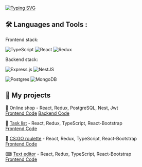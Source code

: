 
<a href="https://git.io/typing-svg" style="text-align:center"><img src="https://readme-typing-svg.demolab.com?font=Fira+Code&pause=1000&color=27F76C&width=435&lines=3+years+of+experience.;About+25+completed+projects.;University+education" alt="Typing SVG" /></a>



## 🛠️ Languages and Tools :
Frontend stack:

![TypeScript](https://img.shields.io/badge/typescript-%23007ACC.svg?style=for-the-badge&logo=typescript&logoColor=white)  ![React](https://img.shields.io/badge/react-%2320232a.svg?style=for-the-badge&logo=react&logoColor=%2361DAFB) ![Redux](https://img.shields.io/badge/redux-%23593d88.svg?style=for-the-badge&logo=redux&logoColor=white)

Backend stack:


![Express.js](https://img.shields.io/badge/express.js-%23404d59.svg?style=for-the-badge&logo=express&logoColor=%2361DAFB) ![NestJS](https://img.shields.io/badge/nestjs-%23E0234E.svg?style=for-the-badge&logo=nestjs&logoColor=white) 

![Postgres](https://img.shields.io/badge/postgres-%23316192.svg?style=for-the-badge&logo=postgresql&logoColor=white) ![MongoDB](https://img.shields.io/badge/MongoDB-%234ea94b.svg?style=for-the-badge&logo=mongodb&logoColor=white)


## 📄 My projects

🛒 Online shop - React, Redux, PostgreSQL, Nest, Jwt  
[Frontend Code](https://github.com/Rvinand/internet_store/tree/main/client) [Backend Code](https://github.com/Rvinand/internet_store/tree/main/server)

📒 [Task list](https://my-task.onrender.com/) - React, Redux, TypeScript, React-Bootstrap  
[Frontend Code](https://github.com/Rvinand/my-task)

🎰 [CS:GO roulette](https://roulette-0ags.onrender.com/) - React, Redux, TypeScript, React-Bootstrap  
[Frontend Code](https://github.com/Rvinand/roulette)


⌨ [Text editor](https://textover.onrender.com/) - React, Redux, TypeScript, React-Bootstrap  
[Frontend Code](https://github.com/Rvinand/textover)
